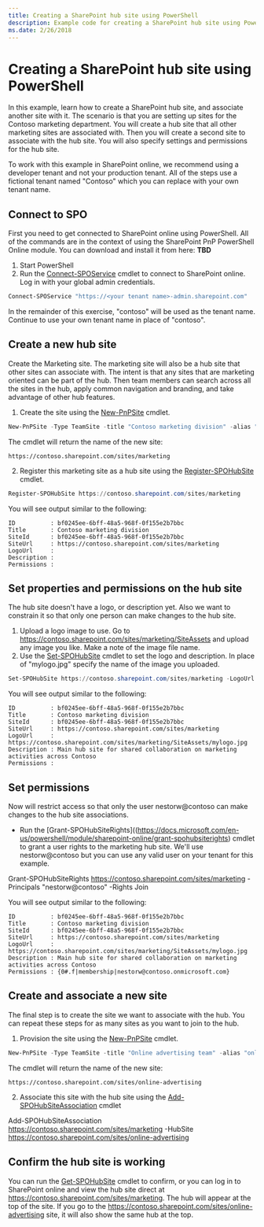 ```yaml
---
title: Creating a SharePoint hub site using PowerShell
description: Example code for creating a SharePoint hub site using PowerShell
ms.date: 2/26/2018
---
```


# Creating a SharePoint hub site using PowerShell

In this example, learn how to create a SharePoint hub site, and associate another site with it. The scenario is that you are setting up sites for the Contoso marketing department. You will create a hub site that all other marketing sites are associated with. Then you will create a second site to associate with the hub site. You will also specify settings and permissions for the hub site.

To work with this example in SharePoint online, we recommend using a developer tenant and not your production tenant. All of the steps use a fictional tenant named "Contoso" which you can replace with your own tenant name.

## Connect to SPO

First you need to get connected to SharePoint online using PowerShell. All of the commands are in the context of using the SharePoint PnP PowerShell Online module. You can download and install it from here: **TBD**

1. Start PowerShell
2. Run the [Connect-SPOService](https://docs.microsoft.com/en-us/powershell/module/sharepoint-pnp/connect-sposervice) cmdlet to connect to SharePoint online. Log in with your global admin credentials.

```PowerShell
Connect-SPOService "https://<your tenant name>-admin.sharepoint.com"
```

In the remainder of this exercise, "contoso" will be used as the tenant name. Continue to use your own tenant name in place of "contoso".

## Create a new hub site

Create the Marketing site. The marketing site will also be a hub site that other sites can associate with. The intent is that any sites that are marketing oriented can be part of the hub. Then team members can search across all the sites in the hub, apply common navigation and branding, and take advantage of other hub features.

1. Create the site using the [New-PnPSite](https://docs.microsoft.com/en-us/powershell/module/sharepoint-pnp/new-pnpsite) cmdlet.

```PowerShell
New-PnPSite -Type TeamSite -title "Contoso marketing division" -alias "marketing" -Description "Main site for collaboration for marketing teams at Contoso"
```

The cmdlet will return the name of the new site:

```
https://contoso.sharepoint.com/sites/marketing
```

2. Register this marketing site as a hub site using the [Register-SPOHubSite](https://docs.microsoft.com/en-us/powershell/module/sharepoint-online/register-spohubsite.md) cmdlet.

```PowerShell
Register-SPOHubSite https://contoso.sharepoint.com/sites/marketing
```

You will see output similar to the following:

```
ID          : bf0245ee-6bff-48a5-968f-0f155e2b7bbc
Title       : Contoso marketing division
SiteId      : bf0245ee-6bff-48a5-968f-0f155e2b7bbc
SiteUrl     : https://contoso.sharepoint.com/sites/marketing
LogoUrl     :
Description :
Permissions :
```

## Set properties and permissions on the hub site

The hub site doesn't have a logo, or description yet. Also we want to constrain it so that only one person can make changes to the hub site. 

1. Upload a logo image to use. Go to https://contoso.sharepoint.com/sites/marketing/SiteAssets and upload any image you like. Make a note of the image file name.
2. Use the [Set-SPOHubSite](https://docs.microsoft.com/en-us/powershell/module/sharepoint-online/set-spohubsite) cmdlet to set the logo and description. In place of "mylogo.jpg" specify the name of the image you uploaded.

```PowerShell
Set-SPOHubSite https://contoso.sharepoint.com/sites/marketing -LogoUrl https://contoso.sharepoint.com/marketing/SiteAssets/mylogo.jpg -Description "Main hub site for shared collaboration on marketing activities across Contoso"
```

You will see output similar to the following:

```
ID          : bf0245ee-6bff-48a5-968f-0f155e2b7bbc
Title       : Contoso marketing division
SiteId      : bf0245ee-6bff-48a5-968f-0f155e2b7bbc
SiteUrl     : https://contoso.sharepoint.com/sites/marketing
LogoUrl     : https://contoso.sharepoint.com/sites/marketing/SiteAssets/mylogo.jpg
Description : Main hub site for shared collaboration on marketing activities across Contoso
Permissions :
```

## Set permissions

Now will restrict access so that only the user nestorw@contoso can make changes to the hub site associations.

- Run the [Grant-SPOHubSiteRights]((https://docs.microsoft.com/en-us/powershell/module/sharepoint-online/grant-spohubsiterights) cmdlet to grant a user rights to the marketing hub site. We'll use nestorw@contoso but you can use any valid user on your tenant for this example.


Grant-SPOHubSiteRights https://contoso.sharepoint.com/sites/marketing -Principals "nestorw@contoso" -Rights Join

You will see output similar to the following:

```
ID          : bf0245ee-6bff-48a5-968f-0f155e2b7bbc
Title       : Contoso marketing division
SiteId      : bf0245ee-6bff-48a5-968f-0f155e2b7bbc
SiteUrl     : https://contoso.sharepoint.com/sites/marketing
LogoUrl     : https://contoso.sharepoint.com/sites/marketing/SiteAssets/mylogo.jpg
Description : Main hub site for shared collaboration on marketing activities across Contoso
Permissions : {0#.f|membership|nestorw@contoso.onmicrosoft.com}
```

## Create and associate a new site

The final step is to create the site we want to associate with the hub. You can repeat these steps for as many sites as you want to join to the hub.

1. Provision the site using the [New-PnPSite](https://docs.microsoft.com/en-us/powershell/module/sharepoint-pnp/new-pnpsite) cmdlet.

```PowerShell
New-PnPSite -Type TeamSite -title "Online advertising team" -alias "online-advertising" -Description "For collaboration on online advertising resources"
```

The cmdlet will return the name of the new site:

```
https://contoso.sharepoint.com/sites/online-advertising
```

2. Associate this site with the hub site using the [Add-SPOHubSiteAssociation](https://docs.microsoft.com/en-us/powershell/module/sharepoint-online/add-spohubsiteassociation) cmdlet

Add-SPOHubSiteAssociation https://contoso.sharepoint.com/sites/marketing -HubSite https://contoso.sharepoint.com/sites/online-advertising

## Confirm the hub site is working

You can run the [Get-SPOHubSite](https://docs.microsoft.com/en-us/powershell/module/sharepoint-online/get-spohubsite) cmdlet to confirm, or you can log in to SharePoint online and view the hub site direct at https://contoso.sharepoint.com/sites/marketing. The hub will appear at the top of the site. If you go to the https://contoso.sharepoint.com/sites/online-advertising site, it will also show the same hub at the top.


